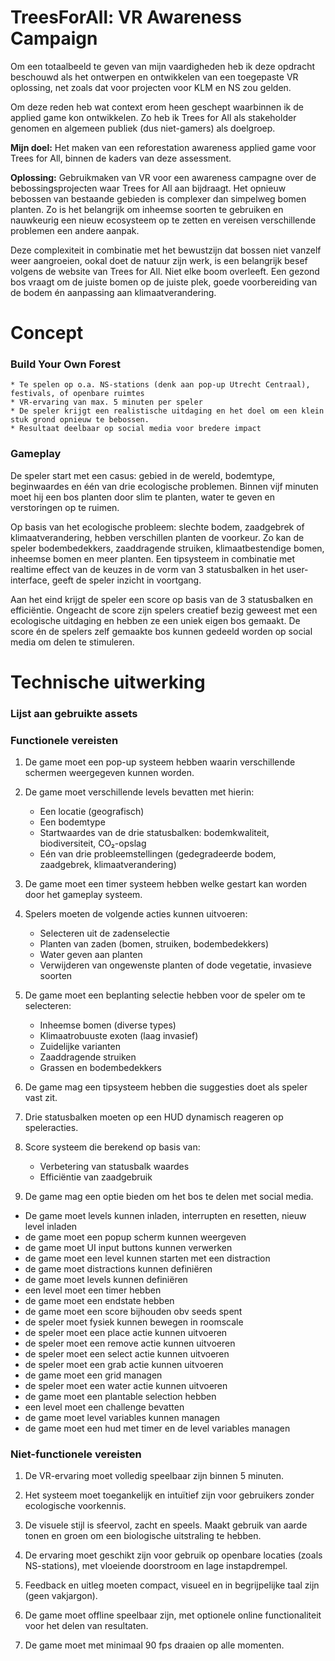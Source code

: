 # TreesForAll: VR Awareness Campaign

Om een totaalbeeld te geven van mijn vaardigheden heb ik deze opdracht beschouwd als het ontwerpen en ontwikkelen van een toegepaste VR oplossing, net zoals dat voor projecten voor KLM en NS zou gelden.

Om deze reden heb wat context erom heen geschept waarbinnen ik de applied game kon ontwikkelen. Zo heb ik Trees for All als stakeholder genomen en algemeen publiek (dus niet-gamers) als doelgroep.

**Mijn doel:**
Het maken van een reforestation awareness applied game voor Trees for All, binnen de kaders van deze assessment.

**Oplossing:**
Gebruikmaken van VR voor een awareness campagne over de bebossingsprojecten waar Trees for All aan bijdraagt. Het opnieuw bebossen van bestaande gebieden is complexer dan simpelweg bomen planten. Zo is het belangrijk om inheemse soorten te gebruiken en nauwkeurig een nieuw ecosysteem op te zetten en vereisen verschillende problemen een andere aanpak.

Deze complexiteit in combinatie met het bewustzijn dat bossen niet vanzelf weer aangroeien, ookal doet de natuur zijn werk, is een belangrijk besef volgens de website van Trees for All. Niet elke boom overleeft. Een gezond bos vraagt om de juiste bomen op de juiste plek, goede voorbereiding van de bodem én aanpassing aan klimaatverandering.

# Concept

### Build Your Own Forest

    * Te spelen op o.a. NS-stations (denk aan pop-up Utrecht Centraal), festivals, of openbare ruimtes
    * VR-ervaring van max. 5 minuten per speler
    * De speler krijgt een realistische uitdaging en het doel om een klein stuk grond opnieuw te bebossen.
    * Resultaat deelbaar op social media voor bredere impact

### Gameplay
De speler start met een casus: gebied in de wereld, bodemtype, beginwaardes en één van drie ecologische problemen. Binnen vijf minuten moet hij een bos planten door slim te planten, water te geven en verstoringen op te ruimen.

Op basis van het ecologische probleem: slechte bodem, zaadgebrek of klimaatverandering, hebben verschillen planten de voorkeur. Zo kan de speler bodembedekkers, zaaddragende struiken, klimaatbestendige bomen, inheemse bomen en meer planten. Een tipsysteem in combinatie met realtime effect van de keuzes in de vorm van 3 statusbalken in het user-interface, geeft de speler inzicht in voortgang.

Aan het eind krijgt de speler een score op basis van de 3 statusbalken en efficiëntie. Ongeacht de score zijn spelers creatief bezig geweest met een ecologische uitdaging en hebben ze een uniek eigen bos gemaakt. De score én de spelers zelf gemaakte bos kunnen gedeeld worden op social media om delen te stimuleren.

# Technische uitwerking

### Lijst aan gebruikte assets

### Functionele vereisten
1. De game moet een pop-up systeem hebben waarin verschillende schermen weergegeven kunnen worden.

2. De game moet verschillende levels bevatten met hierin:
    * Een locatie (geografisch)
    * Een bodemtype
    * Startwaardes van de drie statusbalken: bodemkwaliteit, biodiversiteit, CO₂-opslag
    * Eén van drie probleemstellingen (gedegradeerde bodem, zaadgebrek, klimaatverandering)

2. De game moet een timer systeem hebben welke gestart kan worden door het gameplay systeem.

3. Spelers moeten de volgende acties kunnen uitvoeren:
    * Selecteren uit de zadenselectie
    * Planten van zaden (bomen, struiken, bodembedekkers)
    * Water geven aan planten
    * Verwijderen van ongewenste planten of dode vegetatie, invasieve soorten

4. De game moet een beplanting selectie hebben voor de speler om te selecteren:
    * Inheemse bomen (diverse types)
    * Klimaatrobuuste exoten (laag invasief)
    * Zuidelijke varianten
    * Zaaddragende struiken
    * Grassen en bodembedekkers

5. De game mag een tipsysteem hebben die suggesties doet als speler vast zit.

6. Drie statusbalken moeten op een HUD dynamisch reageren op speleracties.

7. Score systeem die berekend op basis van:
    * Verbetering van statusbalk waardes
    * Efficiëntie van zaadgebruik

8. De game mag een optie bieden om het bos te delen met social media.

- De game moet levels kunnen inladen, interrupten en resetten, nieuw level inladen
- de game moet een popup scherm kunnen weergeven
- de game moet UI input buttons kunnen verwerken
- de game moet een level kunnen starten met een distraction
- de game moet distractions kunnen definiëren
- de game moet levels kunnen definiëren
- een level moet een timer hebben
- de game moet een endstate hebben
- de game moet een score bijhouden obv seeds spent
- de speler moet fysiek kunnen bewegen in roomscale
- de speler moet een place actie kunnen uitvoeren
- de speler moet een remove actie kunnen uitvoeren
- de speler moet een select actie kunnen uitvoeren
- de speler moet een grab actie kunnen uitvoeren
- de game moet een grid managen
- de speler moet een water actie kunnen uitvoeren
- de game moet een plantable selection hebben
- een level moet een challenge bevatten
- de game moet level variables kunnen managen
- de game moet een hud met timer en de level variables managen

### Niet-functionele vereisten

1. De VR-ervaring moet volledig speelbaar zijn binnen 5 minuten.

2. Het systeem moet toegankelijk en intuïtief zijn voor gebruikers zonder ecologische voorkennis.

3. De visuele stijl is sfeervol, zacht en speels. Maakt gebruik van aarde tonen en groen om een biologische uitstraling te hebben.

4. De ervaring moet geschikt zijn voor gebruik op openbare locaties (zoals NS-stations), met vloeiende doorstroom en lage instapdrempel.

5. Feedback en uitleg moeten compact, visueel en in begrijpelijke taal zijn (geen vakjargon).

6. De game moet offline speelbaar zijn, met optionele online functionaliteit voor het delen van resultaten.

7. De game moet met minimaal 90 fps draaien op alle momenten.